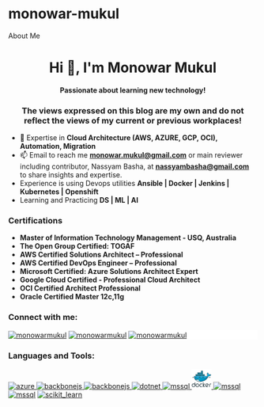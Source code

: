 # monowar-mukul
About Me

<h1 align="center">Hi 👋, I'm Monowar Mukul</h1>
<h4 align="center">Passionate about learning new technology!</h4>
<h3 align="center">The views expressed on this blog are my own and do not reflect the views of my current or previous workplaces!</h3>


- 💬 Expertise in **Cloud Architecture (AWS, AZURE, GCP, OCI), Automation, Migration**
- 📫 Email to reach me **monowar.mukul@gmail.com** or main reviewer including contributor, Nassyam Basha, at **nassyambasha@gmail.com** to share insights and expertise.
- Experience is using Devops utilities **Ansible | Docker | Jenkins | Kubernetes | Openshift**
- Learning and Practicing **DS | ML | AI**

<h3 align="left">Certifications</h3>


- **Master of Information Technology Management - USQ, Australia**
- **The Open Group Certified: TOGAF**
- **AWS Certified Solutions Architect – Professional**
- **AWS Certified DevOps Engineer – Professional**
- **Microsoft Certified: Azure Solutions Architect Expert** 
- **Google Cloud Certified - Professional Cloud Architect**
- **OCI Certified Architect Professional**
- **Oracle Certified Master 12c,11g**

<h3 align="left">Connect with me:</h3>
<p align="left" style="background: #ffffff;"><a href="https://www.linkedin.com/in/monowarmukul/" target="blank"><img align="center" src="https://cdn.jsdelivr.net/npm/simple-icons@3.0.1/icons/linkedin.svg" alt="monowarmukul" height="30" width="40" /></a>
<a href="https://monowar-mukul.medium.com/" target="blank"><img align="center" src="https://cdn.jsdelivr.net/npm/simple-icons@3.0.1/icons/medium.svg" alt="monowarmukul" height="30" width="40" /></a>
<a href="https://hub.docker.com/u/banglamon" target="blank"><img align="center" src="https://cdn.jsdelivr.net/npm/simple-icons@3.0.1/icons/docker.svg" alt="monowarmukul" height="30" width="40" /></a></p>

<h3 align="left">Languages and Tools:</h3>
<p align="left"> <a href="https://azure.microsoft.com/en-in/" target="_blank"> <img src="https://www.vectorlogo.zone/logos/microsoft_azure/microsoft_azure-icon.svg" alt="azure" width="40" height="40"/> </a> <a href="https://aws.amazon.com/console/" target="_blank"> <img src="https://cdn.jsdelivr.net/npm/simple-icons@3.0.1/icons/amazon.svg" alt="backbonejs" width="40" height="40"/> </a> <a href="https://cloud.google.com/cloud-console/" target="_blank"> <img src="https://cdn.jsdelivr.net/npm/simple-icons@3.13.0/icons/googlecloud.svg" alt="backbonejs" width="40" height="40"/> </a> <a href="https://oracle.com/" target="_blank"> <img src="https://cdn.jsdelivr.net/npm/simple-icons@3.0.1/icons/oracle.svg" alt="dotnet" width="40" height="40"/> </a> <a href="https://www.ansible.com/" target="_blank"> <img src="https://cdn.jsdelivr.net/npm/simple-icons@3.0.1/icons/ansible.svg" alt="mssql" width="40" height="40"/> </a> <a href="https://www.docker.com/" target="_blank"> <img src="https://raw.githubusercontent.com/devicons/devicon/master/icons/docker/docker-original-wordmark.svg" alt="docker" width="40" height="40"/> </a> <a href="https://www.postgresql.org/" target="_blank"> <img src="https://cdn.jsdelivr.net/npm/simple-icons@3.0.1/icons/postgresql.svg" alt="mssql" width="40" height="40"/> </a> <a href="https://jupyter.org/" target="_blank"> <img src="https://cdn.jsdelivr.net/npm/simple-icons@3.0.1/icons/jupyter.svg" alt="mssql" width="40" height="40"/></a> <a href="https://scikit-learn.org/" target="_blank"> <img src="https://upload.wikimedia.org/wikipedia/commons/0/05/Scikit_learn_logo_small.svg" alt="scikit_learn" width="40" height="40"/> </a> </p>
